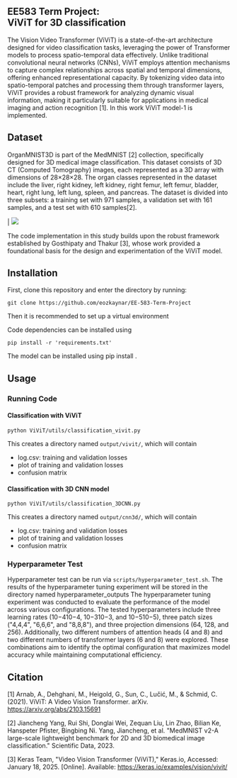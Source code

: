 EE583 Term Project:<br/>ViViT for 3D classification
------------------------------------------------------------------------------
The Vision Video Transformer (ViViT) is a state-of-the-art architecture designed for video classification tasks, leveraging the power of Transformer models to process spatio-temporal data effectively. Unlike traditional convolutional neural networks (CNNs), ViViT employs attention mechanisms to capture complex relationships across spatial and temporal dimensions, offering enhanced representational capacity. By tokenizing video data into spatio-temporal patches and processing them through transformer layers, ViViT provides a robust framework for analyzing dynamic visual information, making it particularly suitable for applications in medical imaging and action recognition [1].
In this work ViViT model-1 is implemented.

Dataset
-------
OrganMNIST3D is part of the MedMNIST [2] collection, specifically designed for 3D medical image classification. This dataset consists of 3D CT (Computed Tomography) images, each represented as a 3D array with dimensions of 28×28×28. The organ classes represented in the dataset include the liver, right kidney, left kidney, right femur, left femur, bladder, heart, right lung, left lung, spleen, and pancreas. The dataset is divided into three subsets: a training set with 971 samples, a validation set with 161 samples, and a test set with 610 samples[2].


                           
                             
| ![](docs/OrganMNIST3D.gif) 

The code implementation in this study builds upon the robust framework established by Gosthipaty and Thakur [3], whose work provided a foundational basis for the design and experimentation of the ViViT model.

Installation
------------

First, clone this repository and enter the directory by running:

    git clone https://github.com/eozkaynar/EE-583-Term-Project

Then it is recommended to set up a virtual environment
    

Code dependencies can be installed using

    pip install -r 'requirements.txt'

The model can be installed using
    pip install .

Usage
-----

### Running Code


#### Classification with ViViT

    python ViViT/utils/classification_vivit.py

This creates a directory named `output/vivit/`, which will contain
  - log.csv: training and validation losses
  - plot of training and validation losses
  - confusion matrix

#### Classification with 3D CNN model

    python ViViT/utils/classification_3DCNN.py

This creates a directory named `output/cnn3d/`, which will contain
  - log.csv: training and validation losses
  - plot of training and validation losses
  - confusion matrix

### Hyperparameter Test

Hyperparameter test can be run via `scripts/hyperparameter_test.sh`. The results of the hyperparameter tuning experiment will be stored in the directory named hyperparameter_outputs
The hyperparameter tuning experiment was conducted to evaluate the performance of the model across various configurations. The tested hyperparameters include three learning rates (10−410−4, 10−310−3, and 10−510−5), three patch sizes ("4,4,4", "6,6,6", and "8,8,8"), and three projection dimensions (64, 128, and 256). Additionally, two different numbers of attention heads (4 and 8) and two different numbers of transformer layers (6 and 8) were explored. These combinations aim to identify the optimal configuration that maximizes model accuracy while maintaining computational efficiency.



Citation
------------
[1] Arnab, A., Dehghani, M., Heigold, G., Sun, C., Lučić, M., \& Schmid, C. (2021). ViViT: A Video Vision Transformer. arXiv. https://arxiv.org/abs/2103.15691

[2] Jiancheng Yang, Rui Shi, Donglai Wei, Zequan Liu, Lin Zhao, Bilian Ke, Hanspeter Pfister, Bingbing Ni. Yang, Jiancheng, et al. "MedMNIST v2-A large-scale lightweight benchmark for 2D and 3D biomedical image classification." Scientific Data, 2023.

[3] Keras Team, "Video Vision Transformer (ViViT)," Keras.io, Accessed: January 18, 2025. [Online]. Available: https://keras.io/examples/vision/vivit/

